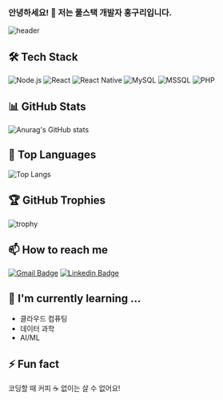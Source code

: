 ### 안녕하세요! 👋 저는 풀스택 개발자 홍구리입니다.

![header](https://capsule-render.vercel.app/api?type=waving&color=gradient&height=300&section=header&text=Hong-guri&fontSize=90&animation=fadeIn&fontAlignY=38&desc=Fullstack%20Developer&descAlignY=51&descAlign=62)

## 🛠 Tech Stack

![Node.js](https://img.shields.io/badge/-Node.js-339933?style=flat-square&logo=Node.js&logoColor=white)
![React](https://img.shields.io/badge/-React-61DAFB?style=flat-square&logo=react&logoColor=black)
![React Native](https://img.shields.io/badge/-React_Native-61DAFB?style=flat-square&logo=react&logoColor=black)
![MySQL](https://img.shields.io/badge/-MySQL-4479A1?style=flat-square&logo=mysql&logoColor=white)
![MSSQL](https://img.shields.io/badge/-MSSQL-CC2927?style=flat-square&logo=microsoft-sql-server&logoColor=white)
![PHP](https://img.shields.io/badge/-PHP-777BB4?style=flat-square&logo=php&logoColor=white)

## 📊 GitHub Stats

![Anurag's GitHub stats](https://github-readme-stats.vercel.app/api?username=hong-guri&show_icons=true&theme=radical)

## 🌟 Top Languages

![Top Langs](https://github-readme-stats.vercel.app/api/top-langs/?username=hong-guri&layout=compact&theme=radical)

## 🏆 GitHub Trophies

![trophy](https://github-profile-trophy.vercel.app/?username=hong-guri&theme=onedark)

## 📫 How to reach me

[![Gmail Badge](https://img.shields.io/badge/-youremail@gmail.com-c14438?style=flat-square&logo=Gmail&logoColor=white&link=mailto:youremail@gmail.com)](mailto:youremail@gmail.com)
[![Linkedin Badge](https://img.shields.io/badge/-YourLinkedIn-blue?style=flat-square&logo=Linkedin&logoColor=white&link=https://www.linkedin.com/in/your-profile/)](https://www.linkedin.com/in/your-profile/)

## 🌱 I'm currently learning ...

- 클라우드 컴퓨팅
- 데이터 과학
- AI/ML

## ⚡ Fun fact

코딩할 때 커피 ☕ 없이는 살 수 없어요!

